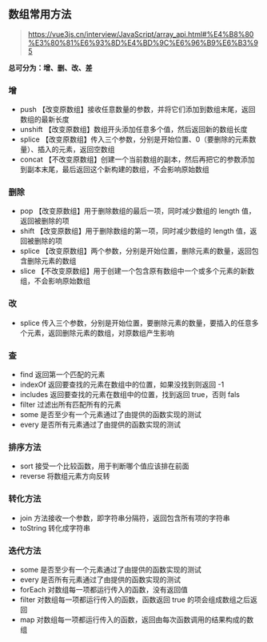 ## 数组常用方法

> https://vue3js.cn/interview/JavaScript/array_api.html#%E4%B8%80%E3%80%81%E6%93%8D%E4%BD%9C%E6%96%B9%E6%B3%95

**总可分为：增、删、改、差**

### 增

- push
  【改变原数组】接收任意数量的参数，并将它们添加到数组末尾，返回数组的最新长度
- unshift
  【改变原数组】数组开头添加任意多个值，然后返回新的数组长度
- splice
  【改变原数组】传入三个参数，分别是开始位置、0（要删除的元素数量）、插入的元素，返回空数组
- concat
  【不改变原数组】创建一个当前数组的副本，然后再把它的参数添加到副本末尾，最后返回这个新构建的数组，不会影响原始数组

### 删除

- pop
  【改变原数组】用于删除数组的最后一项，同时减少数组的 length 值，返回被删除的项
- shift
  【改变原数组】用于删除数组的第一项，同时减少数组的 length 值，返回被删除的项
- splice
  【改变原数组】两个参数，分别是开始位置，删除元素的数量，返回包含删除元素的数组
- slice
  【不改变原数组】用于创建一个包含原有数组中一个或多个元素的新数组，不会影响原始数组

### 改

- splice
  传入三个参数，分别是开始位置，要删除元素的数量，要插入的任意多个元素，返回删除元素的数组，对原数组产生影响

### 查

- find
  返回第一个匹配的元素
- indexOf
  返回要查找的元素在数组中的位置，如果没找到则返回 -1
- includes
  返回要查找的元素在数组中的位置，找到返回 true，否则 fals
- filter
  过滤出所有匹配所有的元素
- some
  是否至少有一个元素通过了由提供的函数实现的测试
- every
  是否所有元素通过了由提供的函数实现的测试

### 排序方法

- sort
  接受一个比较函数，用于判断哪个值应该排在前面
- reverse
  将数组元素方向反转

### 转化方法

- join
  方法接收一个参数，即字符串分隔符，返回包含所有项的字符串
- toString
  转化成字符串

### 迭代方法

- some
  是否至少有一个元素通过了由提供的函数实现的测试
- every
  是否所有元素通过了由提供的函数实现的测试
- forEach
  对数组每一项都运行传入的函数，没有返回值
- filter
  对数组每一项都运行传入的函数，函数返回 true 的项会组成数组之后返回
- map
  对数组每一项都运行传入的函数，返回由每次函数调用的结果构成的数组
